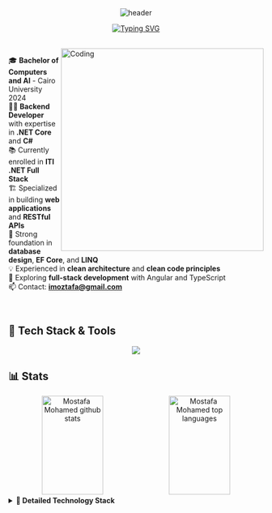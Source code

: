 <!-- HEADER SECTION -->
<div align="center">
  <img src="https://capsule-render.vercel.app/api?type=waving&color=gradient&customColorList=6,11,20&height=200&section=header&text=Mostafa%20Ibrahim&fontSize=70&fontColor=fff&animation=twinkling&fontAlignY=40&desc=Backend%20Engineer%20|%20.NET%20Core%20Developer%20|%20Full%20Stack%20Developer&descAlignY=62&descSize=22" alt="header" />
</div>

<!-- ANIMATED TYPING TEXT -->
<p align="center">
  <a href="https://github.com/DenverCoder1/readme-typing-svg">
    <img src="https://readme-typing-svg.herokuapp.com/?lines=Backend+Engineer+Specializing+in+.NET+Core;Building+Scalable+and+Robust+APIs;Clean+Architecture+Enthusiast;Full+Stack+Developer+with+Backend+Focus&font=Fira%20Code&center=true&width=800&height=50&color=6366F1&vCenter=true&size=28&pause=1000" alt="Typing SVG" />
  </a>
</p>


<br>
  <img align="right" alt="Coding" width="400" src="https://github-readme-stats.vercel.app/api/wakatime?username=Moztafaa&theme=tokyonight&hide_border=true&bg_color=0d1117&title_color=6366F1&text_color=c9d1d9&layout=compact" alt="WakaTime stats" />
  
🎓 **Bachelor of Computers and AI** - Cairo University 2024 <br>
👨‍💻 **Backend Developer** with expertise in **.NET Core** and **C#** <br>
📚 Currently enrolled in **ITI .NET Full Stack** <br>
🏗️ Specialized in building **web applications** and **RESTful APIs** <br>
🔧 Strong foundation in **database design**, **EF Core**, and **LINQ** <br>
💡 Experienced in **clean architecture** and **clean code principles** <br>
🚀 Exploring **full-stack development** with Angular and TypeScript <br>
📫 Contact: **imoztafa@gmail.com** <br>


<br clear="both">

<!-- TECH STACK SECTION -->
<h2 align="left">🧰 Tech Stack & Tools</h2>

<p align="center">
  <a href="https://skillicons.dev">
    <img src="https://skillicons.dev/icons?i=cs,dotnet,js,ts,angular,nodejs,express,html,css,tailwind,postgres,mongodb,docker,git,github,vscode,rider,neovim,python,tensorflow&theme=dark&perline=10" />
  </a>
</p>

<!-- GITHUB STATS WITH WAKATIME -->
<h2 align="left">📊 Stats</h2>
<div align="center">
  <img width="49%" height="195px" src="https://github-readme-stats.vercel.app/api?username=Moztafaa&show_icons=true&count_private=true&hide_border=true&title_color=6366F1&icon_color=6366F1&text_color=c9d1d9&bg_color=0d1117" alt="Mostafa Mohamed github stats" /> 
  <img width="49%" height="195px" src="https://github-readme-stats.vercel.app/api/top-langs/?username=Moztafaa&layout=compact&hide_border=true&title_color=6366F1&text_color=c9d1d9&bg_color=0d1117&langs_count=8" alt="Mostafa Mohamed top languages" />
</div>

<details>
<summary><b>🔧 Detailed Technology Stack</b></summary>
<br>

<h3 align="center">🖥️ Backend Development</h3>

<p align="center">
<b>Core Technologies</b><br>
<img src="https://img.shields.io/badge/.NET_Core-512BD4?style=for-the-badge&logo=.net&logoColor=white" />
<img src="https://img.shields.io/badge/C%23-239120?style=for-the-badge&logo=c-sharp&logoColor=white" />
<img src="https://img.shields.io/badge/ASP.NET_Core-512BD4?style=for-the-badge&logo=.net&logoColor=white" />
<img src="https://img.shields.io/badge/Web_API-005571?style=for-the-badge&logo=.net&logoColor=white" />
</p>

<p align="center">
<b>Data Access & ORM</b><br>
<img src="https://img.shields.io/badge/Entity_Framework_Core-512BD4?style=for-the-badge&logo=.net&logoColor=white" />
<img src="https://img.shields.io/badge/LINQ-512BD4?style=for-the-badge&logo=.net&logoColor=white" />
<img src="https://img.shields.io/badge/Dapper-FF0000?style=for-the-badge&logo=.net&logoColor=white" />
<img src="https://img.shields.io/badge/ADO.NET-512BD4?style=for-the-badge&logo=.net&logoColor=white" />
</p>

<p align="center">
<b>API Development</b><br>
<img src="https://img.shields.io/badge/RESTful_APIs-FF6C37?style=for-the-badge&logo=postman&logoColor=white" />
<img src="https://img.shields.io/badge/Swagger-85EA2D?style=for-the-badge&logo=swagger&logoColor=black" />
<img src="https://img.shields.io/badge/JWT-000000?style=for-the-badge&logo=json-web-tokens&logoColor=white" />
<img src="https://img.shields.io/badge/OAuth2-3E7FC1?style=for-the-badge&logo=oauth&logoColor=white" />
</p>

<p align="center">
<b>Architecture & Design Patterns</b><br>
<img src="https://img.shields.io/badge/Clean_Architecture-FF5733?style=for-the-badge" />
<img src="https://img.shields.io/badge/Repository_Pattern-2E86AB?style=for-the-badge" />
<img src="https://img.shields.io/badge/Unit_of_Work-A23B72?style=for-the-badge" />
<img src="https://img.shields.io/badge/SOLID_Principles-F18F01?style=for-the-badge" />
<img src="https://img.shields.io/badge/Dependency_Injection-C73E1D?style=for-the-badge" />
</p>

<p align="center">
<b>Node.js Ecosystem</b><br>
<img src="https://img.shields.io/badge/Node.js-339933?style=for-the-badge&logo=node.js&logoColor=white" />
<img src="https://img.shields.io/badge/Express.js-000000?style=for-the-badge&logo=express&logoColor=white" />
<img src="https://img.shields.io/badge/JavaScript-F7DF1E?style=for-the-badge&logo=javascript&logoColor=black" />
</p>

<h3 align="center">💾 Database Technologies</h3>

<p align="center">
<img src="https://img.shields.io/badge/SQL_Server-CC2927?style=for-the-badge&logo=microsoft-sql-server&logoColor=white" />
<img src="https://img.shields.io/badge/PostgreSQL-316192?style=for-the-badge&logo=postgresql&logoColor=white" />
<img src="https://img.shields.io/badge/MongoDB-47A248?style=for-the-badge&logo=mongodb&logoColor=white" />
<img src="https://img.shields.io/badge/Redis-DC382D?style=for-the-badge&logo=redis&logoColor=white" />
</p>


<h3 align="center">🎨 Frontend Development</h3>
<p align="center">
<img src="https://img.shields.io/badge/Angular-DD0031?style=for-the-badge&logo=angular&logoColor=white" />
<img src="https://img.shields.io/badge/TypeScript-3178C6?style=for-the-badge&logo=typescript&logoColor=white" />
<img src="https://img.shields.io/badge/HTML5-E34F26?style=for-the-badge&logo=html5&logoColor=white" />
<img src="https://img.shields.io/badge/CSS3-1572B6?style=for-the-badge&logo=css3&logoColor=white" />
<img src="https://img.shields.io/badge/Sass-CC6699?style=for-the-badge&logo=sass&logoColor=white" />
<img src="https://img.shields.io/badge/Tailwind_CSS-38B2AC?style=for-the-badge&logo=tailwind-css&logoColor=white" />
</p>

<h3 align="center">🛠️ DevOps & Tools</h3>
<p align="center">
<img src="https://img.shields.io/badge/Docker-2496ED?style=for-the-badge&logo=docker&logoColor=white" />
<img src="https://img.shields.io/badge/Git-F05032?style=for-the-badge&logo=git&logoColor=white" />
<img src="https://img.shields.io/badge/GitHub-181717?style=for-the-badge&logo=github&logoColor=white" />
<img src="https://img.shields.io/badge/VS_Code-007
